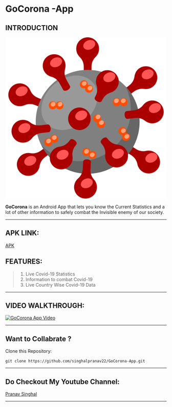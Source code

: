 # **GoCorona -App**

## INTRODUCTION

![Logo](image/icon.png)

**GoCorona** is an Android App that lets you know the Current Statistics and a lot of other information to safely combat the Invisible enemy of our society.
___
## APK LINK:
[APK](https://drive.google.com/open?id=1Jt4Sax6CKOfmSmFyein5sp1Ovy4ZqeHe)

## FEATURES:

>1. Live Covid-19 Statistics
>1. Information to combat Covid-19
>1. Live Country Wise Covid-19 Data
___

## VIDEO WALKTHROUGH:
[![GoCorona App Video](https://img.youtube.com/vi/CtnqkGXjh00/0.jpg)](https://www.youtube.com/watch?v=CtnqkGXjh00)
___
## Want to Collabrate ?
Clone this Repository:

```
git clone https://github.com/singhalpranav22/GoCorona-App.git
```
___
## Do Checkout My Youtube Channel:
[Pranav Singhal](https://www.youtube.com/channel/UCRiGk_OreCTqtwGOlJXhTfw)
___

